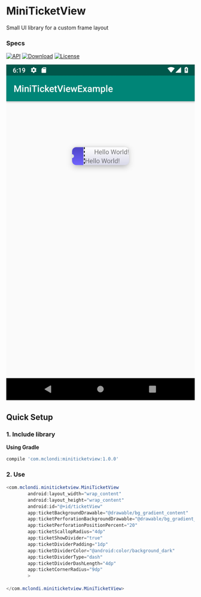 # MiniTicketView
Small UI library for a custom frame layout

### Specs
[![API](https://img.shields.io/badge/API-21%2B-brightgreen.svg?style=flat)](https://android-arsenal.com/api?level=21)
[![Download](https://api.bintray.com/packages/mclondi/android/MiniTicketView/images/download.svg)](https://bintray.com/mclondi/android/MiniTicketView/_latestVersion)
[![License](https://img.shields.io/badge/license-Apache%202.0-blue.svg)](https://github.com/vipulasri/Timeline-View/blob/master/LICENSE)

![img](https://github.com/MClondi/MiniTicketView/blob/master/art/img.png)

## Quick Setup

### 1. Include library

**Using Gradle**

``` gradle
compile 'com.mclondi:miniticketview:1.0.0'
```

### 2. Use

``` java
<com.mclondi.miniticketview.MiniTicketView
        android:layout_width="wrap_content"
		android:layout_height="wrap_content"
        android:id="@+id/ticketView"
		app:ticketBackgroundDrawable="@drawable/bg_gradient_content"
		app:ticketPerforationBackgroundDrawable="@drawable/bg_gradient_perforation"
		app:ticketPerforationPositionPercent="20"
		app:ticketScallopRadius="4dp"
		app:ticketShowDivider="true"
		app:ticketDividerPadding="1dp"
		app:ticketDividerColor="@android:color/background_dark"
		app:ticketDividerType="dash"
		app:ticketDividerDashLength="4dp"
		app:ticketCornerRadius="9dp"		
		>
		
</com.mclondi.miniticketview.MiniTicketView>
```
